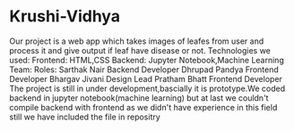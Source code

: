 # Krushi-Vidhya
<p>Our project is a web app which takes images of leafes from user and process it and give output if leaf have disease or not.
Technologies we used:
Frontend: HTML,CSS
Backend: Jupyter Notebook,Machine Learning
Team:              Roles:
Sarthak Nair       Backend Developer
Dhrupad Pandya     Frontend Developer
Bhargav Jivani     Design Lead  
Pratham Bhatt      Frontend Developer
                           The project is still in under development,bascially it is prototype.We coded backend in jupyter notebook(machine learning) but at last we couldn't compile backend with frontend as we didn't have experience in this field still we have included the file in repositry </p>
